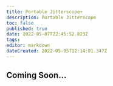 ```yaml
---
title: Portable Jitterscope+
description: Portable Jitterscope
toc: false
published: true
date: 2022-05-07T22:45:52.823Z
tags: 
editor: markdown
dateCreated: 2022-05-05T12:14:01.347Z
---
```


## Coming Soon...
